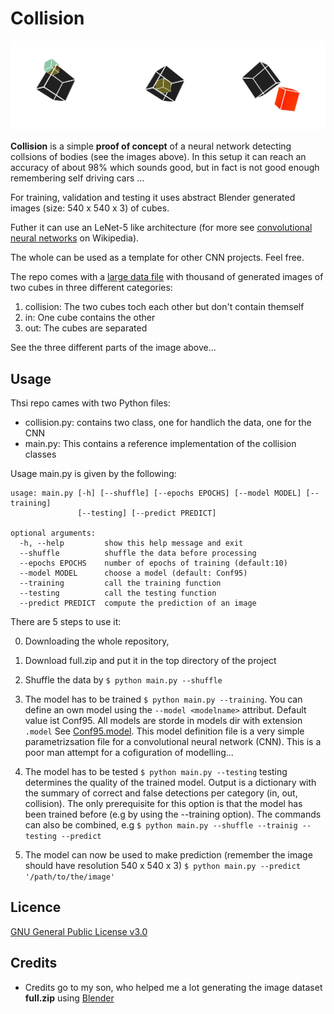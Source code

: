 # Collision
![collisions](docs/banner.jpg)

**Collision** is a simple **proof of concept** of a neural network detecting collsions of bodies (see the images above). 
In this setup it can reach an accuracy of about 98% which sounds good, but in fact is not good enough remembering self driving cars ...  

For training, validation and testing it uses abstract Blender generated images (size: 540 x 540 x 3) of cubes. 

Futher it can use an LeNet-5 like architecture (for more see [convolutional neural networks](https://en.wikipedia.org/wiki/Convolutional_neural_network) on Wikipedia). 

The whole can be used as a template for other CNN projects. Feel free.

The repo comes with a [large data file](data/full.zip) with thousand of generated images of two cubes in three different categories:
1. collision: The two cubes toch each other but don't contain themself
2. in: One cube contains the other
3. out: The cubes are separated

See the three different parts of the image above...

## Usage

Thsi repo cames with two Python files:
* collision.py: contains two class, one for handlich the data, one for the CNN
* main.py:      This contains a reference implementation of the collision classes

Usage main.py is given by the following:

```shell
usage: main.py [-h] [--shuffle] [--epochs EPOCHS] [--model MODEL] [--training]
               [--testing] [--predict PREDICT]

optional arguments:
  -h, --help         show this help message and exit
  --shuffle          shuffle the data before processing
  --epochs EPOCHS    number of epochs of training (default:10)
  --model MODEL      choose a model (default: Conf95)
  --training         call the training function
  --testing          call the testing function
  --predict PREDICT  compute the prediction of an image
```
There are 5 steps to use it:

0. Downloading the whole repository, 
1. Download full.zip and put it in the top directory of the project

1. Shuffle the data by `$ python main.py --shuffle`

2. The model has to be trained `$ python main.py --training`. You can define an own model using the `--model <modelname>` attribut. Default value ist Conf95. All models are storde in models dir with extension `.model` See [Conf95.model](models/Conf95.model). This model definition file is a very simple parametrizsation file for a convolutional neural network (CNN). This is a poor man attempt for a cofiguration of modelling...

3. The model has to be tested `$ python main.py --testing`
   testing determines the quality of the trained model. Output is a dictionary with the summary of correct and false detections per category (in, out, collision). The only prerequisite for this option is that the model has been trained before (e.g by using the --training option). 
   The commands can also be combined, e.g `$ python main.py --shuffle --trainig --testing --predict`

4. The model can now be used to make prediction (remember the image should have resolution  540 x 540 x 3) 
  `$ python main.py --predict '/path/to/the/image' `


## Licence
[GNU General Public License v3.0](COPYING)

## Credits
* Credits go to my son, who helped me a lot generating the image dataset **full.zip** using [Blender](http://blender.org)
